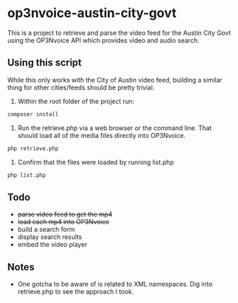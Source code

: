 op3nvoice-austin-city-govt
==========================

This is a project to retrieve and parse the video feed for the Austin City Govt using the OP3Nvoice API which provides video and audio search.

## Using this script

While this only works with the City of Austin video feed, building a similar thing for other cities/feeds should be pretty trivial.

1. Within the root folder of the project run:
 ```bash
 composer install
 ```
1. Run the retrieve.php via a web browser or the command line. That should load all of the media files directly into OP3Nvoice.
 ```bash
 php retrieve.php
 ```
1. Confirm that the files were loaded by running list.php
 ```bash
 php list.php
 ```


## Todo

*  ~~parse video feed to get the mp4~~
*  ~~load each mp4 into OP3Nvoice~~
*  build a search form
*  display search results
*  embed the video player

## Notes

*  One gotcha to be aware of is related to XML namespaces. Dig into retrieve.php to see the approach I took.